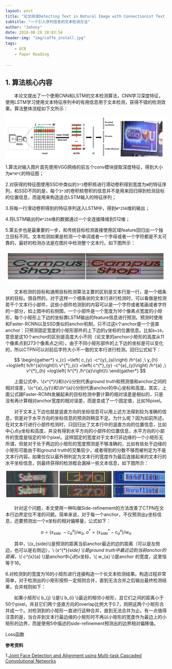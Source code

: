 ```yaml
---
layout: post
title: "论文阅读Detecting Text in Natural Image with Connectionist Text Proposal Network"
subtitle: "一个引入序列信息的文本检测方法"
author: "Johnny"
date: 2018-08-28 18:03:54
header-img: "img/caffe_install.jpg"
tags: 
    - OCR
    - Paper Reading
    
---
```


## 1. 算法核心内容  ##

&#160; &#160; &#160; &#160;本论文提出了一个使用CNN和LSTM的文本检测算法，CNN学习深度特征，使用LSTM学习使用文本特征序列中的有用信息用于文本检测，获得不错的检测效果。算法整体流程如下文所示：

![java-javascript](/img/in-post/paper-ctpn/architecture.png)


1.算法对输入图片首先使用VGG网络的前五个conv模块提取深度特征，得到大小为`W*H*C`的特征图；

2.对获得的特征图使用SSD中类似的`3*3`卷积核进行滑动卷积得到宽度为`W`的特征序列，和SSD不同的是，每个`3*3`的卷积核卷积的信息并不是用来回归得到检测目标的位置信息，而是用来构造适合LSTM输入的特征序列；

3.将每一行滑动卷积得到的特征序列送入LSTM中，得到`W*256`维的输出；

4.将LSTM输出的`W*256`维的数据通过一个全连接降维到512维；

5.第五步也是最重要的一步，和传统目标检测直接使用区域feature回归出一个独立目标不同，文本检测如果是检测一个单词或者一个字母或者一个字符都是不太可靠的，最好的检测办法是在图片中检测整个文本行。如下图所示：

![java-javascript](/img/in-post/paper-ctpn/difference.png)

&#160; &#160; &#160; &#160;文本检测的目标和通用目标检测算法主要的区别是文本行是一行，是一个细条状的目标。很自然的，对于这样一个细条状的文本行进行检测时，可以看做是检测若干个文本行小部件，这些小部件检测到的内容可以是一个字符或者笔画或者字符的一部分，如上图中的右侧图，一个小部件是一个宽度为16个像素点宽度的小矩形，每个小矩形上下边的坐标靠LSTM输出的feature信息进行预测。预测时使用和Faster-RCNN以及SSD类似的anchor机制，只不过这`k`个anchor是一个竖直anchor：只预测固定宽度的小矩形部件的上下边的y坐标的位置信息。比如`k=10`，意思是这10个anchor的区别是高度大小不同（论文里的anchor小矩形的高度从11个像素点到273个像素点之间）。由于不同小矩形部件的上下边的坐标是可以变化的，所以CTPN可以对前后字符大小不一致的文本行进行检测。回归公式如下：

$$ \begin{gather*}
v_{c} =\left( c_{y} -c^{y}_{a}\right) /h^{a} ,\ y_{h} =log\left( h/h^{a}\right)\\
v^{*}_{c} =\left( c^{*}_{y} -c^{a}_{y}\right) /h^{a} ,\ v^{*}_{h} =log\left( h^{*} /h^{a}\right)\\
\end{gather*} $$

&#160; &#160; &#160; &#160;上面公式中，\\(v^{*}\\)和\\(v\\)分别代表ground truth和预测值和anchor之间的相对误差，\\(c^{a}_{y}\\)和\\(h^{a}\\)分别代表anchor的中心坐标和高度。其实，上面公式跟Faster-RCNN发展起来的目标检测中要计算的相对误差是相似的，只是没有再计算相对anchor宽度的相对误差，而是变成了一个固定值，比如16pixel。

&#160; &#160; &#160; &#160;对于文本上下边也就是竖直方向的坐标信息可以用上述方法得到较为准确的信息，但是对于水平方向的坐标信息的预测则稍显不足。为什么呢？因为如前所述，在对文本行进行小部件检测时，只回归出了文本行中的竖直方向的位置信息，比如中心点y坐标和高度，并没有得到水平方向的小部件的位置信息，水平方向的小部件的宽度是恒定的16个pixel。这样固定的宽度对于文本行非边缘的一个小矩形无所谓，但是对于处于两边的小矩形的宽度预测是不够准确的，比如有些处于边缘的小矩形可能由于和ground truth的交集较少，或者得到的分数不够而被判定为不是文本行内容。如果仅仅以最外侧判定为文本行的宽度作为最后连接起来的文本行的水平坐标信息，则最终获得的检测框会漏掉一些文本信息，如下图所示：

![java-javascript](/img/in-post/paper-ctpn/side.png)

&#160; &#160; &#160; &#160;针对这个问题，本文使用一种叫做Side-refinement的方法改善了CTPN在文本行边界定位不准的问题。简单来说，对于每一个anchor，不仅预测出y坐标信息，还要预测出一个x坐标的相对偏移量，公式如下：

$$ \begin{equation*}
o=\left( x_{side} \ -c^{x}_{a}\right) /w_{a} ,\ o^{*} =\left( x^{*}_{side} -c^{x}_{a}\right) /w_{a}
\end{equation*} $$

&#160; &#160; &#160; &#160;其中，\\(x_{side}\\)是预测的距离当前anchor最近的边的距离（可以是左侧边，也可以是右侧边），\\ (x^{*}_{side} \\)是ground truth中最近边到当前anchor的距离，\\( c^{x}_{a} \\)是anchor中心的x坐标，\\( w_{a} \\)是anchor 的宽度，这里恒等于16。

6.对检测到的宽度为16的小矩形进行连接构造一个长文本检测结果。构造过程非常简单，对于检测出的小矩形按照一定规则合并，直到无法合并之后输出最终检测结果，合并规则如下：

&#160; &#160; &#160; &#160;如果小矩形\\( b_{j} \\)是\\( b_{i} \\)最近的相邻小矩形，且它们之间的距离小于50个pixel，并且它们两个竖直方向的overlap比例大于0.7，则把这两个小矩形合并成一个。对检测到的小矩形一直进行这种合并，直到无法合并为止。有一点值得注意的是，当合并到文本行最边缘的小矩形时不再以小矩形的宽度作为最边上的小矩形的边界，而是使用5中描述的side-refinement预测出的边界相对偏移值。

Loss函数





**参考资料**


 1.[Joint Face Detection and Alignment using Multi-task Cascaded Convolutional Networks][1]

 


  [1]: https://kpzhang93.github.io/MTCNN_face_detection_alignment/paper/spl.pdf